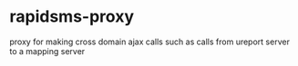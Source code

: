 rapidsms-proxy
==============

proxy for making cross domain ajax calls such as calls from ureport server to a mapping server
